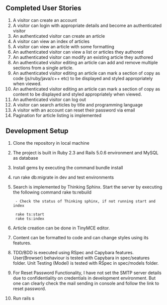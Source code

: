 Completed User Stories
-----------------------

1) A visitor can create an account
2) A visitor can login with appropriate details and become an authenticated visitor
3) An authenticated visitor can create an article
4) A visitor can view an index of articles
5) A visitor can view an article with some formatting
6) An authenticated visitor can view a list or articles they authored
7) An authenticated visitor can modify an existing article they authored
8) An authenticated visitor editing an article can add and remove multiple sections from a single
article.
9) An authenticated visitor editing an article can mark a section of copy as code (js/ruby/java/c++
etc) to be displayed and styled appropriately when viewed.
10) An authenticated visitor editing an article can mark a section of copy as content to be displayed
and styled appropriately when viewed.
11) An authenticated visitor can log out
12) A visitor can search articles by title and programming language
13) A visitor with an account can reset their password via email
14) Pagination for article listing is implemented


Development Setup
-----------------

1) Clone the repository in local machine

2) The project is built in Ruby 2.3 and Rails 5.0.6 environment and MySQL as database

3) Install gems by executing the command bundle install

4) run rake db:migrate in dev and test environments

5) Search is implemented by Thinking Sphinx. Start the server by executing the following command
		rake ts:rebuild
		
		- Check the status of Thinking sphinx, if not running start and index

		rake ts:start
		rake ts:index

6) Article creation can be done in TinyMCE editor.

7) Content can be formatted to code and can change styles using its features.

8) TDD/BDD is executed using RSpec and Capybara features.
	User(Browser) behaviour is tested with Capybara in spec/seatures folder.
	Unit Testing (Model) is tested with RSpec in spec/models folder.


9) For Reset Password Functionality, I have not set the SMTP server details due to confidentiality on credentials in development          environment.  But one can clearly check the mail sending in console and follow the link to reset password.	

10) Run rails s	



